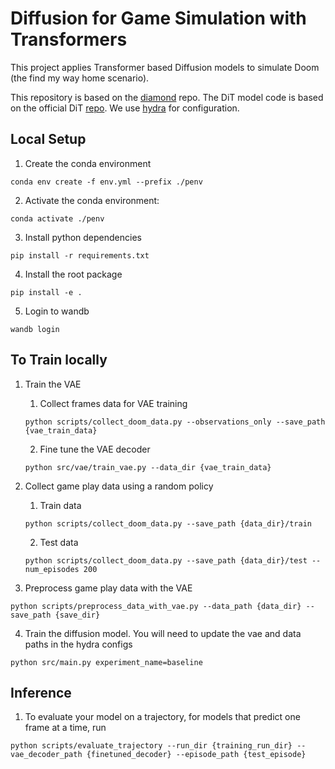 # Diffusion for Game Simulation with Transformers

This project applies Transformer based Diffusion models to simulate Doom (the find my way home scenario).

This repository is based on the [diamond](https://github.com/eloialonso/diamond/tree/csgo) repo. The DiT model code is based on the official DiT [repo](https://github.com/facebookresearch/DiT/blob/main/models.py). We use [hydra](https://hydra.cc/docs/intro/) for configuration.

## Local Setup

1. Create the conda environment

`conda env create -f env.yml --prefix ./penv`

2. Activate the conda environment:

 `conda activate ./penv`

3. Install python dependencies

`pip install -r requirements.txt`

4. Install the root package

`pip install -e .`

5. Login to wandb

`wandb login`

## To Train locally

1. Train the VAE
    1. Collect frames data for VAE training

    `python scripts/collect_doom_data.py --observations_only --save_path {vae_train_data}`

    2. Fine tune the VAE decoder

    `python src/vae/train_vae.py --data_dir {vae_train_data}`

2. Collect game play data using a random policy

    1. Train data

    `python scripts/collect_doom_data.py --save_path {data_dir}/train`

    2. Test data

    `python scripts/collect_doom_data.py --save_path {data_dir}/test --num_episodes 200`

3. Preprocess game play data with the VAE

`python scripts/preprocess_data_with_vae.py --data_path {data_dir} --save_path {save_dir}`

4. Train the diffusion model. You will need to update the vae and data paths in the hydra configs

`python src/main.py experiment_name=baseline`

## Inference

1. To evaluate your model on a trajectory, for models that predict one frame at a time, run

`python scripts/evaluate_trajectory --run_dir {training_run_dir} --vae_decoder_path {finetuned_decoder} --episode_path {test_episode}`
